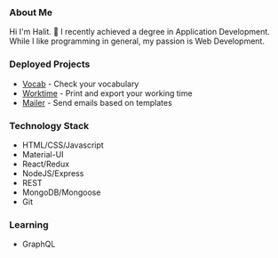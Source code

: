 <!--
### Hi there 👋


**halitfirat/halitfirat** is a ✨ _special_ ✨ repository because its `README.md` (this file) appears on your GitHub profile.

Here are some ideas to get you started:

- 🔭 I’m currently working on ...
- 🌱 I’m currently learning ...
- 👯 I’m looking to collaborate on ...
- 🤔 I’m looking for help with ...
- 💬 Ask me about ...
- 📫 How to reach me: ...
- 😄 Pronouns: ...
- ⚡ Fun fact: ...
-->

<h3>About Me</h3>

Hi I'm Halit. 👋 I recently achieved a degree in Application Development.<br>
While I like programming in general, my passion is Web Development.

<h3>Deployed Projects</h3>

<ul>
  <li><a href="https://github.com/halitfirat/vocab" target="_blank">Vocab</a> - Check your vocabulary</li>
  <li><a href="https://github.com/halitfirat/worktime" target="_blank">Worktime</a> - Print and export your working time</li>
  <li><a href="https://github.com/halitfirat/mailer" target="_blank">Mailer</a> - Send emails based on templates</li>
</ul>

<h3>Technology Stack</h3>

<ul>
  <li>HTML/CSS/Javascript</li>
  <li>Material-UI</li>
  <li>React/Redux</li>
  <li>NodeJS/Express</li>
  <li>REST</li>
  <li>MongoDB/Mongoose</li>
  <li>Git</li>
</ul>

<h3>Learning</h3>

<ul>
  <li>GraphQL</li>
</ul>

